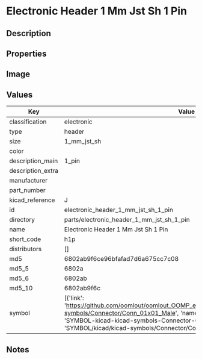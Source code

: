 # Electronic Header 1 Mm Jst Sh 1 Pin

## Description

## Properties


## Image


## Values

| Key | Value |
| --- | --- |
| classification | electronic |
| type | header |
| size | 1_mm_jst_sh |
| color |  |
| description_main | 1_pin |
| description_extra |  |
| manufacturer |  |
| part_number |  |
| kicad_reference | J |
| id | electronic_header_1_mm_jst_sh_1_pin |
| directory | parts/electronic_header_1_mm_jst_sh_1_pin |
| name | Electronic Header 1 Mm Jst Sh 1 Pin |
| short_code | h1p |
| distributors | [] |
| md5 | 6802ab9f6ce96bfafad7d6a675cc7c08 |
| md5_5 | 6802a |
| md5_6 | 6802ab |
| md5_10 | 6802ab9f6c |
| symbol | [{'link': 'https://github.com/oomlout/oomlout_OOMP_eda_V2/tree/main/SYMBOL/kicad/kicad-symbols/Connector/Conn_01x01_Male', 'name': 'Connector : Conn_01x01_Male', 'id': 'SYMBOL-kicad-kicad-symbols-Connector-Conn_01x01_Male', 'directory': 'SYMBOL/kicad/kicad-symbols/Connector/Conn_01x01_Male/'}] |

## Notes

